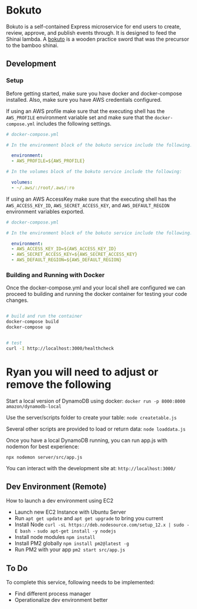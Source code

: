 # Bokuto
Bokuto is a self-contained Express microservice for end users to create, review, approve, and publish events
through. It is designed to feed the Shinai lambda.  A [bokuto](https://en.wikipedia.org/wiki/Bokken) is a wooden
practice sword that was the precursor to the bamboo shinai.

## Development

### Setup

Before getting started, make sure you have docker and docker-compose installed.
Also, make sure you have AWS credentials configured.

If using an AWS profile make sure that the executing shell has the `AWS_PROFILE` environment variable set
and make sure that the `docker-compose.yml` includes the following settings.
```yml
# docker-compose.yml

# In the environment block of the bokuto service include the following:

  environment:
  - AWS_PROFILE=${AWS_PROFILE}

# In the volumes block of the bokuto service include the following:

  volumes:
  - ~/.aws/:/root/.aws/:ro

```

If using an AWS AccessKey make sure that the executing shell has the `AWS_ACCESS_KEY_ID`, `AWS_SECRET_ACCESS_KEY`,
and `AWS_DEFAULT_REGION` environment variables exported.

```yml
# docker-compose.yml

# In the environment block of the bokuto service include the following:

  environment:
  - AWS_ACCESS_KEY_ID=${AWS_ACCESS_KEY_ID}
  - AWS_SECRET_ACCESS_KEY=${AWS_SECRET_ACCESS_KEY}
  - AWS_DEFAULT_REGION=${AWS_DEFAULT_REGION}

```

### Building and Running with Docker

Once the docker-compose.yml and your local shell are configured we can proceed to
building and running the docker container for testing your code changes.

```bash

# build and run the container
docker-compose build
docker-compose up


# test
curl -I http://localhost:3000/healthcheck

```

# Ryan you will need to adjust or remove the following

Start a local version of DynamoDB using docker:
`docker run -p 8000:8000 amazon/dynamodb-local`

Use the server/scripts folder to create your table:
`node createtable.js`

Several other scripts are provided to load or return data:
`node loaddata.js`

Once you have a local DynamoDB running, you can run app.js with nodemon for best experience:

`npx nodemon server/src/app.js`

You can interact with the development site at: `http://localhost:3000/`

## Dev Environment (Remote)
How to launch a dev environment using EC2
- Launch new EC2 Instance with Ubuntu Server
- Run `apt get update` and `apt get upgrade` to bring you current
- Install Node
`curl -sL https://deb.nodesource.com/setup_12.x | sudo -E bash -`
`sudo apt-get install -y nodejs`
- Install node modules
`npm install`
- Install PM2 globally
`npm install pm2@latest -g`
- Run PM2 with your app
`pm2 start src/app.js`

## To Do
To complete this service, following needs to be implemented:

- Find different process manager
- Operationalize dev environment better
